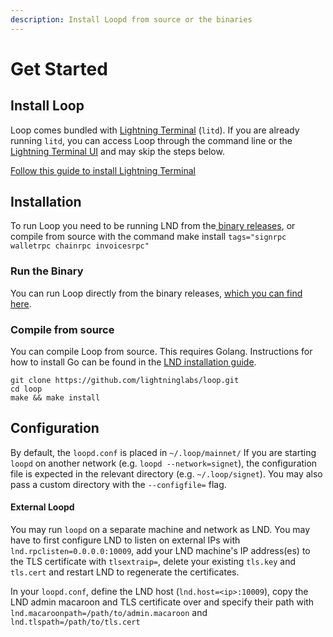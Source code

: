 ```yaml
---
description: Install Loopd from source or the binaries
---
```


# Get Started

## Install Loop <a href="#docs-internal-guid-a15d1019-7fff-cd65-8961-f4145a3bd0d5" id="docs-internal-guid-a15d1019-7fff-cd65-8961-f4145a3bd0d5"></a>

Loop comes bundled with [Lightning Terminal](../lightning-terminal/) (`litd`). If you are already running `litd`, you can access Loop through the command line or the [Lightning Terminal UI](../lightning-terminal/connect.md) and may skip the steps below.

[Follow this guide to install Lightning Terminal](../lightning-terminal/get-lit.md)

## Installation

To run Loop you need to be running LND from the[ binary releases](https://github.com/lightningnetwork/lnd/releases), or compile from source with the command make install `tags="signrpc walletrpc chainrpc invoicesrpc"`

### Run the Binary <a href="#docs-internal-guid-42583cca-7fff-ed7e-46c6-2304f786c1e8" id="docs-internal-guid-42583cca-7fff-ed7e-46c6-2304f786c1e8"></a>

You can run Loop directly from the binary releases, [which you can find here](https://github.com/lightninglabs/loop/releases).

### Compile from source

You can compile Loop from source. This requires Golang. Instructions for how to install Go can be found in the [LND installation guide](../lnd/run-lnd.md).

`git clone https://github.com/lightninglabs/loop.git`\
`cd loop`\
`make && make install`

## Configuration

By default, the `loopd.conf` is placed in `~/.loop/mainnet/` If you are starting `loopd` on another network (e.g. `loopd --network=signet`), the configuration file is expected in the relevant directory (e.g. `~/.loop/signet`). You may also pass a custom directory with the `--configfile=` flag.

#### External Loopd

You may run `loopd` on a separate machine and network as LND. You may have to first configure LND to listen on external IPs with `lnd.rpclisten=0.0.0.0:10009`, add your LND machine's IP address(es) to the TLS certificate with `tlsextraip=`, delete your existing `tls.key` and `tls.cert` and restart LND to regenerate the certificates.

In your `loopd.conf`, define the LND host (`lnd.host=<ip>:10009`), copy the LND admin macaroon and TLS certificate over and specify their path with `lnd.macaroonpath=/path/to/admin.macaroon` and `lnd.tlspath=/path/to/tls.cert`
